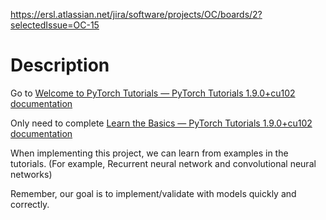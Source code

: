 https://ersl.atlassian.net/jira/software/projects/OC/boards/2?selectedIssue=OC-15
# Description
Go to [Welcome to PyTorch Tutorials — PyTorch Tutorials 1.9.0+cu102 documentation](https://pytorch.org/tutorials/index.html)  

Only need to complete  [Learn the Basics — PyTorch Tutorials 1.9.0+cu102 documentation](https://pytorch.org/tutorials/beginner/basics/intro.html) 

When implementing this project, we can learn from examples in the tutorials. (For example, Recurrent neural network and convolutional neural networks)

Remember, our goal is to implement/validate with models quickly and correctly.
